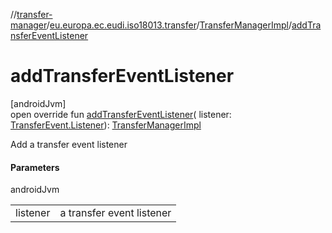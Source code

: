 //[transfer-manager](../../../index.md)/[eu.europa.ec.eudi.iso18013.transfer](../index.md)/[TransferManagerImpl](index.md)/[addTransferEventListener](add-transfer-event-listener.md)

# addTransferEventListener

[androidJvm]\
open override fun [addTransferEventListener](add-transfer-event-listener.md)(
listener: [TransferEvent.Listener](../-transfer-event/-listener/index.md)): [TransferManagerImpl](index.md)

Add a transfer event listener

#### Parameters

androidJvm

|          |                           |
|----------|---------------------------|
| listener | a transfer event listener |
